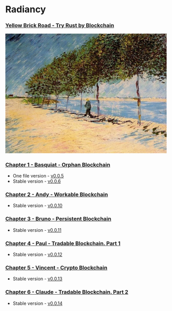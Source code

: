 # Radiancy
### [Yellow Brick Road - Try Rust by Blockchain](https://udtrokia.github.io/Radiancy)

![Seine](/assets/Seine.png)

### [Chapter 1 - Basquiat - Orphan Blockchain](/markdown/basquiat/README.md)

+ One file version - [v0.0.5][1]
+ Stable version - [v0.0.6][2]

### [Chapter 2 - Andy - Workable Blockchain](/markdown/andy/README.md)

+ Stable version - [v0.0.10][3]

### [Chapter 3 - Bruno - Persistent Blockchain](/markdown/bruno/README.md)

+ Stable version - [v0.0.11][4]

### [Chapter 4 - Paul - Tradable Blockchain. Part 1](/markdown/paul/README.md)

+ Stable version - [v0.0.12][5]

### [Chapter 5 - Vincent - Crypto Blockchain](/markdown/vincent/README.md)

+ Stable version - [v0.0.13][6]

### [Chapter 6 - Claude - Tradable Blockchain. Part 2](/markdown/claude/README.md)

+ Stable version - [v0.0.14][7]

[1]:https://github.com/udtrokia/Radiancy/releases/tag/v0.0.5
[2]:https://github.com/udtrokia/Radiancy/releases/tag/v0.0.6
[3]:https://github.com/udtrokia/Radiancy/releases/tag/v0.0.10
[4]:https://github.com/udtrokia/Radiancy/releases/tag/v0.0.11
[5]:https://github.com/udtrokia/Radiancy/releases/tag/v0.0.12
[6]:https://github.com/udtrokia/Radiancy/releases/tag/v0.0.12
[7]:https://github.com/udtrokia/Radiancy/releases/tag/v0.0.13

